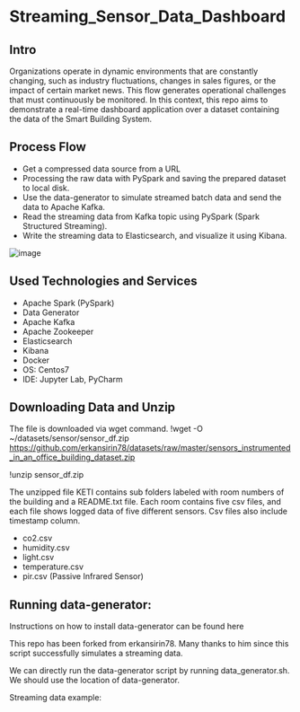 # Streaming_Sensor_Data_Dashboard
## Intro
Organizations operate in dynamic environments that are constantly changing, such as industry fluctuations, changes in sales figures, or the impact of certain market news. This flow generates operational challenges that must continuously be monitored. In this context, this repo aims to demonstrate a real-time dashboard application over a dataset containing the data of the Smart Building System.


## Process Flow
- Get a compressed data source from a URL
- Processing the raw data with PySpark and saving the prepared dataset to local disk.
- Use the data-generator to simulate streamed batch data and send the data to Apache Kafka.
- Read the streaming data from Kafka topic using PySpark (Spark Structured Streaming).
- Write the streaming data to Elasticsearch, and visualize it using Kibana.

![image](https://user-images.githubusercontent.com/96085537/203294356-f2036eaa-2af3-4d2f-a4e7-854b8ac44bab.png)

## Used Technologies and Services
- Apache Spark (PySpark)
- Data Generator
- Apache Kafka
- Apache Zookeeper
- Elasticsearch
- Kibana
- Docker
- OS: Centos7
- IDE: Jupyter Lab, PyCharm

## Downloading Data and Unzip

The file is downloaded via wget command.
!wget -O ~/datasets/sensor/sensor_df.zip https://github.com/erkansirin78/datasets/raw/master/sensors_instrumented_in_an_office_building_dataset.zip

!unzip sensor_df.zip

The unzipped file KETI contains sub folders labeled with room numbers of the building and a README.txt file. Each room contains five csv files, and each file shows logged data of five different sensors. Csv files also include timestamp column. 

- co2.csv
- humidity.csv
- light.csv
- temperature.csv
- pir.csv (Passive Infrared Sensor)

## Running data-generator:
Instructions on how to install data-generator can be found here

This repo has been forked from erkansirin78. Many thanks to him since this script successfully simulates a streaming data.

We can directly run the data-generator script by running data_generator.sh. We should use the location of data-generator.

Streaming data example:


